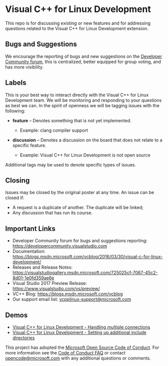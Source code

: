 # Visual C++ for Linux Development

This repo is for discussing existing or new features and for addressing questions related to the Visual C++ for Linux Development extension.

## Bugs and Suggestions
We encourage the reporting of bugs and new suggestions on the [Developer Community forum](https://developercommunity.visualstudio.com), this is centralized, better equipped for group voting, and has more visibility.

## Labels
This is your best way to interact directly with the Visual C++ for Linux Development team. We will be monitoring and responding to your questions as best we can. In the spirit of openness we will be tagging issues with the following:

- **feature** – Denotes something that is not yet implemented.  
  - Example:  clang compiler support

- **discussion** – Denotes a discussion on the board that does not relate to a specific feature.
  - Example: Visual C++ for Linux Development is not open source 

Additional tags may be used to denote specific types of issues. 

## Closing
Issues may be closed by the original poster at any time. An issue can be closed if:
- A request is a duplicate of another. The duplicate will be linked;
- Any discussion that has run its course.

## Important Links
- Developer Community forum for bugs and suggestions reporting: https://developercommunity.visualstudio.com
- Documentation:  https://blogs.msdn.microsoft.com/vcblog/2016/03/30/visual-c-for-linux-development/
- Releases and Release Notes: https://visualstudiogallery.msdn.microsoft.com/725025cf-7067-45c2-8d01-1e0fd359ae6e
- Visual Studio 2017 Preview Release: https://www.visualstudio.com/vs/preview/
- VC++ Blog: https://blogs.msdn.microsoft.com/vcblog
- Our support email list: vcpplinux-support@microsoft.com

## Demos
- [Visual C++ for Linux Development - Handling multiple connections](https://vimeo.com/251731898)
- [Visual C++ for Linux Development - Setting up additional include directories](https://vimeo.com/251710903 )

This project has adopted the [Microsoft Open Source Code of Conduct](https://opensource.microsoft.com/codeofconduct/). For more information see the [Code of Conduct FAQ](https://opensource.microsoft.com/codeofconduct/faq/) or contact [opencode@microsoft.com](mailto:opencode@microsoft.com) with any additional questions or comments.

